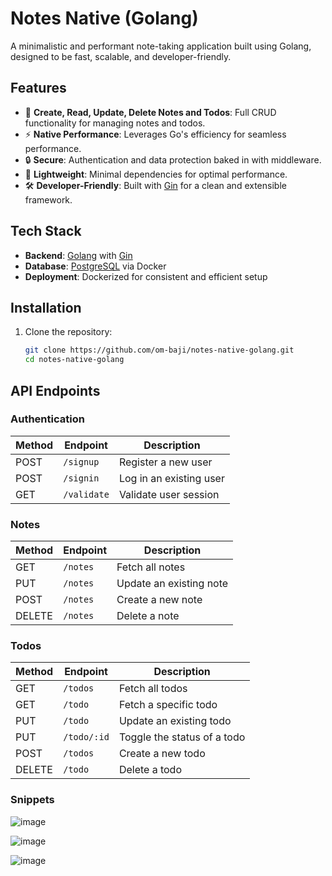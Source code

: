 # Notes Native (Golang)

A minimalistic and performant note-taking application built using Golang, designed to be fast, scalable, and developer-friendly.

## Features

- 📝 **Create, Read, Update, Delete Notes and Todos**: Full CRUD functionality for managing notes and todos.
- ⚡ **Native Performance**: Leverages Go's efficiency for seamless performance.
- 🔒 **Secure**: Authentication and data protection baked in with middleware.
- 📂 **Lightweight**: Minimal dependencies for optimal performance.
- 🛠 **Developer-Friendly**: Built with [Gin](https://gin-gonic.com/) for a clean and extensible framework.

## Tech Stack

- **Backend**: [Golang](https://golang.org/) with [Gin](https://gin-gonic.com/)
- **Database**: [PostgreSQL](https://www.postgresql.org/) via Docker
- **Deployment**: Dockerized for consistent and efficient setup

## Installation

1. Clone the repository:

   ```bash
   git clone https://github.com/om-baji/notes-native-golang.git
   cd notes-native-golang
    ```

## API Endpoints

### Authentication

| Method | Endpoint    | Description            |
|--------|-------------|------------------------|
| POST   | `/signup`   | Register a new user    |
| POST   | `/signin`   | Log in an existing user|
| GET    | `/validate` | Validate user session  |

### Notes

| Method | Endpoint    | Description             |
|--------|-------------|-------------------------|
| GET    | `/notes`    | Fetch all notes         |
| PUT    | `/notes`    | Update an existing note |
| POST   | `/notes`    | Create a new note       |
| DELETE | `/notes`    | Delete a note           |

### Todos

| Method | Endpoint     | Description                |
|--------|--------------|----------------------------|
| GET    | `/todos`     | Fetch all todos            |
| GET    | `/todo`      | Fetch a specific todo      |
| PUT    | `/todo`      | Update an existing todo    |
| PUT    | `/todo/:id`  | Toggle the status of a todo|
| POST   | `/todos`     | Create a new todo          |
| DELETE | `/todo`      | Delete a todo              |

### Snippets

![image](https://github.com/user-attachments/assets/12119cf2-c976-4a6e-800a-32d5317f60c5)

![image](https://github.com/user-attachments/assets/121d49d2-0adb-42ec-9629-42bf3a149d77)

![image](https://github.com/user-attachments/assets/43dbcb10-42b5-444d-85ac-ab5ca5073df7)



